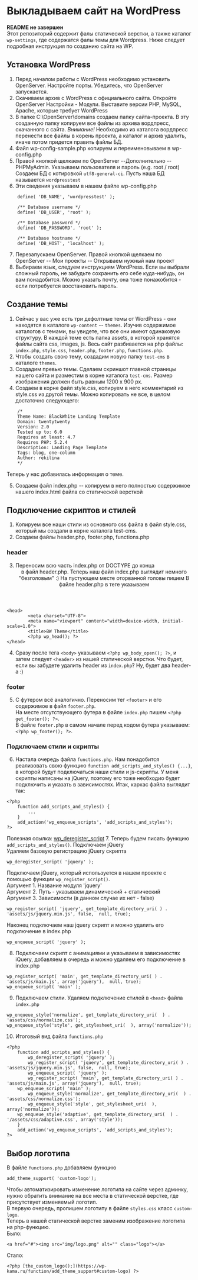 # Выкладываем сайт на WordPress
**README не завершен**<br>
Этот репозиторий содержит фалы статической верстки, а также каталог `wp-settings`, где содержатся фалы темы для Wordpress.
Ниже следует подробная инструкция по созданию сайта на WP.
## Установка WordPress
1. Перед началом работы с WordPress необходимо установить OpenServer. 
  Настройте порты. Убедитесь, что OpenServer запускается. 
2. Скачиваем архив с WordPress с официального сайта.
  Откройте OpenServer Настройки - Модули. Выставите версии PHP, MySQL, Apache, которые требует WordPress
3. В папке C:\OpenServer\domains создаем папку сайта-проекта. В эту созданную папку копируем все файлы из архива вордпресс, скачанного с сайта. *Внимание!* Необходимо из каталога вордпресс перенести все файлы в корень проекта, а каталог и архив удалить, иначе потом придется править файлы БД.
4. Файл wp-config-sample.php копируем и переименовываем в wp-config.php
5. Правой кнопкой щелкаем по OpenServer --Дополнительно -- PHPMyAdmin. 
  Указываем пользователя и пароль (e.g. root / root)
  Создаем БД с котировкой `utf8-general-ci`. Пусть наша БД называется `wordpresstest`
6. Эти сведения указываем в нашем файле wp-config.php
```
	define( 'DB_NAME', 'wordpresstest' );
	
	/** Database username */
	define( 'DB_USER', 'root' );
	
	/** Database password */
	define( 'DB_PASSWORD', 'root' );
	
	/** Database hostname */
	define( 'DB_HOST', 'localhost' );
```
7. Перезапускаем OpenServer. Правой кнопкой щелкаем по OpenServer -- Мои проекты -- Открываем нужный нам проект
8. Выбираем язык, следуем инструкциям WordPress. Если вы выбрали сложный пароль, не забудьте сохранить его себе куда-нибудь, он вам понадобится. Можно указать почту, она тоже понажобится - если потребуется восстановить пароль.

## Создание темы
1. Сейчас у вас уже есть три дефолтные темы от WordPress - они находятся в каталоге `wp-content` -- `themes`. Изучив содержимое каталогов с темами, вы увидете, что все они имеют одинаковую структуру. В каждой теме есть папка assets, в которой хранятся файлы сайта css, images, js. Весь сайт разбивается на php файлы: `index.php`, `style.css`, `header.php`, `footer.php`, `functions.php`. 
2. Чтобы создать свою тему, создадим новую папку `test-cms` в каталоге `themes`.
3. Создадим превью темы. Сделаем скриншот главной страницы нашего сайта и разместим в корне каталога `test-cms`. Размер изображения должен быть равным 1200 х 900 px.
4. Создаем в корне файл  style.css, копируем в него комментарий из style.css из другой темы. Можно копировать не все, в целом достаточно следующего:
```
	/*
	Theme Name: BlackWhite Landing Template
	Domain: twentytwenty
	Version: 2.0
	Tested up to: 6.0
	Requires at least: 4.7
	Requires PHP: 5.2.4
	Description: Landing Page Template
	Tags: blog, one-column
	Author: rekilina
	*/
```
Теперь у нас добавилась информация о теме.

5. Создаем файл index.php -- копируем в него полностью содержимое нашего index.html файла со статической версткой

## Подключение скриптов и стилей

1. Копируем все наши стили из основного css файла в файл style.css, который мы создали в корне каталога test-cms.
2. Создаем файлы header.php, footer.php, functions.php
### header
3. Переносим всю часть index.php от DOCTYPE до конца <header> в файл header.php.
	Теперь наш файл index.php выглядит немного "безголовым" :) 
	На пустующем месте оторванной головы пишем <?php get_header(); ?>
	В файле header.php в теге <head> указываем <?php wp_head(); ?> 
``` 
<head>
    	<meta charset="UTF-8">
    	<meta name="viewport" content="width=device-width, initial-scale=1.0">
    	<title>BW Theme</title>
    	<?php wp_head(); ?>
</head>
```
4. Сразу после тега `<body>` указываем `<?php wp_body_open(); ?>`, и затем следует `<header>` из нашей статической верстки.
Что будет, если вы забудете удалить header из `index.php`? Ну, будет два header-a :)

### footer
5. С футером всё аналогично. Переносим тег `<footer>` и его содержимое в файл `footer.php`. <br>На месте отсутствующего футера в файле `index.php` пишем `<?php get_footer(); ?>`. <br>В файле `footer.php` в самом начале перед кодом футера указываем: `<?php wp_footer(); ?>`.

### Подключаем стили и скрипты
6. Настала очередь файла `functions.php`. Нам понадобится реализовать свою функцию `function add_scripts_and_styles() {...}`, в которой будут подключаться наши стили и js-скрипты. У меня скрипты написаны на jQuery, поэтому его тоже необходио будет подключить и указать в зависимостях. Итак, каркас файла выглядит так:
```
<?php
	function add_scripts_and_styles() {
		...
	}
	add_action('wp_enqueue_scripts', 'add_scripts_and_styles');
?>
```
Полезная ссылка: [wp_deregister_script](https://wp-kama.ru/function/wp_deregister_script)
7. Теперь будем писать функцию `add_scripts_and_styles()`. Подключаем jQuery<br>
Удаляем базовую регистрацию jQuery скрипта
```
wp_deregister_script( 'jquery' );
```
Подключаем jQuery, который используется в нашем проекте с помощью функции `wp_register_script()`.<br>
Аргумент 1. Название модуля 'jquery'<br>
Аргумент 2. Путь - указываем динамический + статический<br>
Аргумент 3. Зависимости (в данном случае их нет  - false)<br>
```
wp_register_script( 'jquery', get_template_directory_uri( ) . 'assets/js/jquery.min.js', false,  null, true);
```
Наконец подключаем наш jquery скрипт и можно удалить его подключение в index.php
```
wp_enqueue_script( 'jquery' );
```
8. Подключаем скрипт с анимациями и указываем в зависимостях iQuery, добавляем в очередь и можно удаляем его подключение в index.php
```
wp_register_script( 'main', get_template_directory_uri( ) . 'assets/js/main.js', array('jquery'),  null, true);
wp_enqueue_script( 'main' );
```
9. Подключаем стили. Удаляем подключение стилей в `<head>` файла `index.php`
```
wp_enqueue_style('normalize', get_template_directory_uri(  ) . 'assets/css/normalize.css');
wp_enqueue_style('style', get_stylesheet_uri(  ), array('normalize'));
```
10. Итоговый вид файла `functions.php`
```
<?php
    function add_scripts_and_styles() {
        wp_deregister_script( 'jquery' );
        wp_register_script( 'jquery', get_template_directory_uri( ) . 'assets/js/jquery.min.js', false,  null, true);
        wp_enqueue_script( 'jquery' );
        wp_register_script( 'main', get_template_directory_uri( ) . 'assets/js/main.js', array('jquery'),  null, true);
	wp_enqueue_script( 'main' );
        wp_enqueue_style('normalize', get_template_directory_uri(  ) . 'assets/css/normalize.css');
        wp_enqueue_style('style', get_stylesheet_uri(  ), array('normalize'));
	wp_enqueue_style('adaptive', get_template_directory_uri(  ) . '/assets/css/adaptive.css', array('style'));
    }
    add_action('wp_enqueue_scripts', 'add_scripts_and_styles');
?>
```
## Выбор логотипа
В файле `functions.php` добавляем функцию
```
add_theme_support( 'custom-logo');
```
Чтобы автоматизировать изменение логотипа на сайте через админку, нужно обратить внимание на все места в статической верстке, где присутствует изменяемый логотип. <br>
В первую очередь, пропишем логотипу в файле `styles.css` класс `custom-logo`.<br>
Теперь в нашей статической верстке заменим изображение логотипа на php-функцию. <br>
Было:
```
<a href="#"><img src="img/logo.png" alt="" class="logo"></a>
```
Стало:
```
<?php [the_custom_logo();](https://wp-kama.ru/function/add_theme_support#custom-logo) ?>


